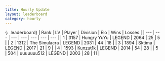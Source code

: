 ```yaml
---
title: Hourly Update
layout: leaderboard
category: hourly
---
```


{: .leaderboard}
| Rank | LV | Player | Division | Elo | Wins | Losses |
| --- | --- | --- | --- | --- | --- | --- |
| <span data-change="0">1</span> | 3157 | <span title="ID: 164871">Hungry YuYu</span> | LEGEND | <span data-change="0">2064</span> | <span data-change="0">25</span> | <span data-change="0">5</span> |
| <span data-change="0">2</span> | 1312 | <span title="ID: 366840">The Simulacra</span> | LEGEND | <span data-change="0">2031</span> | <span data-change="0">44</span> | <span data-change="0">18</span> |
| <span data-change="1">3</span> | 1894 | <span title="ID: 353063">Sktima</span> | LEGEND | <span data-change="0">2017</span> | <span data-change="0">21</span> | <span data-change="0">9</span> |
| <span data-change="1">4</span> | 1593 | <span title="ID: 392407">Kunzut1k</span> | LEGEND | <span data-change="0">2014</span> | <span data-change="0">54</span> | <span data-change="0">28</span> |
| <span data-change="1">5</span> | 504 | <span title="ID: 655022">uuuuuuu512</span> | LEGEND | <span data-change="0">2003</span> | <span data-change="0">28</span> | <span data-change="0">11</span> |